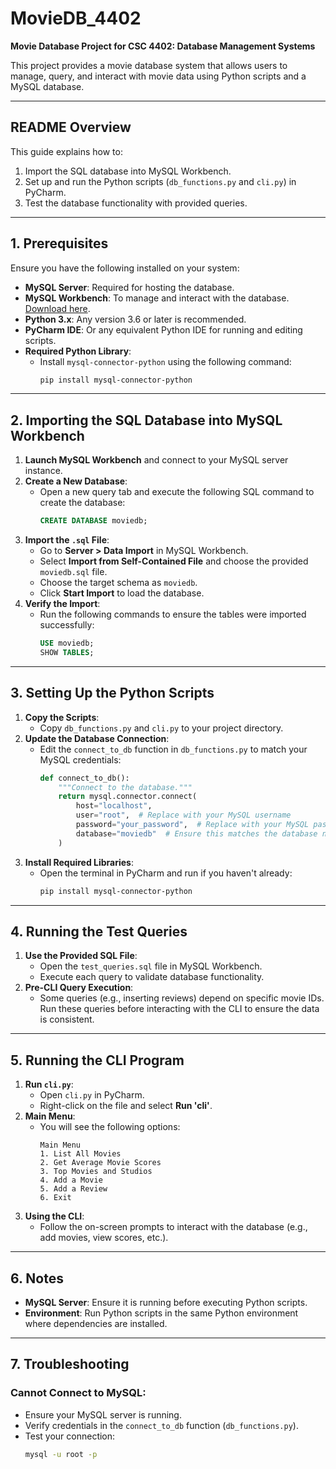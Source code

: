 # **MovieDB_4402**
**Movie Database Project for CSC 4402: Database Management Systems**

This project provides a movie database system that allows users to manage, query, and interact with movie data using Python scripts and a MySQL database.

---

## **README Overview**
This guide explains how to:
1. Import the SQL database into MySQL Workbench.
2. Set up and run the Python scripts (`db_functions.py` and `cli.py`) in PyCharm.
3. Test the database functionality with provided queries.

---

## **1. Prerequisites**
Ensure you have the following installed on your system:
- **MySQL Server**: Required for hosting the database.
- **MySQL Workbench**: To manage and interact with the database. [Download here](https://dev.mysql.com/downloads/workbench/).
- **Python 3.x**: Any version 3.6 or later is recommended.
- **PyCharm IDE**: Or any equivalent Python IDE for running and editing scripts.
- **Required Python Library**:
    - Install `mysql-connector-python` using the following command:
      ```bash
      pip install mysql-connector-python
      ```

---

## **2. Importing the SQL Database into MySQL Workbench**
1. **Launch MySQL Workbench** and connect to your MySQL server instance.
2. **Create a New Database**:
   - Open a new query tab and execute the following SQL command to create the database:
     ```sql
     CREATE DATABASE moviedb;
     ```
3. **Import the `.sql` File**:
   - Go to **Server > Data Import** in MySQL Workbench.
   - Select **Import from Self-Contained File** and choose the provided `moviedb.sql` file.
   - Choose the target schema as `moviedb`.
   - Click **Start Import** to load the database.
4. **Verify the Import**:
   - Run the following commands to ensure the tables were imported successfully:
     ```sql
     USE moviedb;
     SHOW TABLES;
     ```

---

## **3. Setting Up the Python Scripts**
1. **Copy the Scripts**:
   - Copy `db_functions.py` and `cli.py` to your project directory.
2. **Update the Database Connection**:
   - Edit the `connect_to_db` function in `db_functions.py` to match your MySQL credentials:
     ```python
     def connect_to_db():
         """Connect to the database."""
         return mysql.connector.connect(
             host="localhost",
             user="root",  # Replace with your MySQL username
             password="your_password",  # Replace with your MySQL password
             database="moviedb"  # Ensure this matches the database name
         )
     ```
3. **Install Required Libraries**:
   - Open the terminal in PyCharm and run if you haven't already:
     ```bash
     pip install mysql-connector-python
     ```

---

## **4. Running the Test Queries**
1. **Use the Provided SQL File**:
   - Open the `test_queries.sql` file in MySQL Workbench.
   - Execute each query to validate database functionality.
2. **Pre-CLI Query Execution**:
   - Some queries (e.g., inserting reviews) depend on specific movie IDs. Run these queries before interacting with the CLI to ensure the data is consistent.

---

## **5. Running the CLI Program**
1. **Run `cli.py`**:
   - Open `cli.py` in PyCharm.
   - Right-click on the file and select **Run 'cli'**.
2. **Main Menu**:
   - You will see the following options:
     ```plaintext
     Main Menu
     1. List All Movies
     2. Get Average Movie Scores
     3. Top Movies and Studios
     4. Add a Movie
     5. Add a Review
     6. Exit
     ```
3. **Using the CLI**:
   - Follow the on-screen prompts to interact with the database (e.g., add movies, view scores, etc.).

---

## **6. Notes**
- **MySQL Server**: Ensure it is running before executing Python scripts.
- **Environment**: Run Python scripts in the same Python environment where dependencies are installed.

---

## **7. Troubleshooting**
### **Cannot Connect to MySQL**:
- Ensure your MySQL server is running.
- Verify credentials in the `connect_to_db` function (`db_functions.py`).
- Test your connection:
  ```bash
  mysql -u root -p
